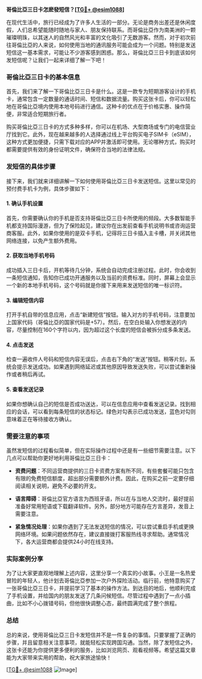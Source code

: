 **哥倫比亞三日卡怎麽發短信？[[TG💪+ @esim1088](https://t.me/s/esim1088)]**

在现代生活中，旅行已经成为了许多人生活的一部分。无论是商务出差还是休闲度假，人们总希望能随时随地与家人、朋友保持联系。而哥倫比亞作为南美洲的一颗璀璨明珠，以其迷人的自然风光和丰富的文化吸引了无数游客。然而，对于初次前往哥倫比亞的人来说，如何使用当地的通讯服务可能会成为一个问题。特别是发送短信这一基本需求，可能让不少游客感到困惑。那么，哥倫比亞三日卡到底该如何发短信呢？让我们一起来详细了解一下吧！

### 哥倫比亞三日卡的基本信息

首先，我们来了解一下哥倫比亞三日卡是什么。这是一款专为短期游客设计的手机卡，通常包含一定数量的通话时间、短信和数据流量。购买这张卡后，你可以轻松地在哥倫比亞境内使用本地号码进行通信。这种卡的优点在于价格实惠、操作简便，非常适合短期旅行者。

购买哥倫比亞三日卡的方式多种多样，你可以在机场、大型商场或专门的电信营业厅找到它。此外，现在越来越多的人选择通过线上平台购买电子SIM卡（eSIM），这种方式更加便捷，只需下载对应的APP并激活即可使用。无论哪种方式，购买时都需要提供有效的身份证明文件，确保符合当地的法律法规。

### 发短信的具体步骤

接下来，我们就来详细讲解一下如何使用哥倫比亞三日卡发送短信。这里以常见的预付费手机卡为例，具体步骤如下：

#### 1. 确认手机设置
首先，你需要确认你的手机是否支持哥倫比亞三日卡所使用的频段。大多数智能手机都支持国际漫游，但为了保险起见，建议你在出发前查看手机说明书或咨询运营商客服。此外，如果你使用的是双卡手机，记得将三日卡插入主卡槽，并关闭其他网络连接，以免产生额外费用。

#### 2. 获取当地手机号码
成功插入三日卡后，开机等待几分钟，系统会自动完成注册过程。此时，你会收到一条短信通知，告知你已成功开通服务以及当前的资费标准。同时，屏幕上会显示一个新的本地手机号码，这个号码就是你接下来用来发送短信的唯一标识符。

#### 3. 编辑短信内容
打开手机自带的信息应用，点击“新建短信”按钮。输入对方的手机号码，注意要加上国家代码（哥倫比亞的国家代码是+57）。然后，在空白处输入你想发送的内容，尽量控制在160个字符以内，因为超过这个长度的短信会被拆分成多条发送。

#### 4. 点击发送
检查一遍收件人号码和短信内容无误后，点击右下角的“发送”按钮。稍等片刻，系统会提示发送成功。如果遇到网络延迟或其他原因导致发送失败，可以尝试重新操作或者稍后再试。

#### 5. 查看发送记录
如果你想确认自己的短信是否成功送达，可以在信息应用中查看发送记录。找到相应的会话，可以看到每条短信的状态标记。绿色对勾表示已成功发送，蓝色对勾则意味着正在等待接收方确认。

### 需要注意的事项

虽然发短信的过程看似简单，但在实际操作过程中还是有一些细节需要注意。以下几点可以帮助你更好地利用哥倫比亞三日卡：

- **资费问题**：不同运营商提供的三日卡资费方案有所不同，有些套餐可能只包含有限的免费短信额度，超出部分需要额外计费。因此，在购买之前一定要仔细阅读相关说明，避免不必要的开支。
  
- **语言障碍**：哥倫比亞官方语言为西班牙语，所以在与当地人交流时，最好提前准备好常用短语或下载翻译软件。另外，部分地方可能存在方言差异，发音上需要注意。

- **紧急情况处理**：如果你遇到了无法发送短信的情况，可以尝试重启手机或更换网络环境。如果问题依然存在，建议直接拨打客服热线寻求帮助。通常情况下，各大运营商都会提供24小时在线支持。

### 实际案例分享

为了让大家更直观地理解上述内容，这里分享一个真实的小故事。小王是一名热爱冒险的年轻人，他计划去哥倫比亞参加一次户外探险活动。临行前，他特意购买了一张哥倫比亞三日卡，并提前学习了基本的操作方法。到达目的地后，他顺利完成了手机设置，并给国内的朋友发送了几条问候短信。尽管过程中遇到了一点小插曲，比如不小心拨错号码，但他很快调整心态，最终圆满完成了整个旅程。

### 总结

总的来说，使用哥倫比亞三日卡发短信并不是一件复杂的事情。只要掌握了正确的步骤，并且留意相关注意事项，就能轻松实现跨国沟通。当然，除了发短信之外，这张卡还能为你提供更多便利的服务，比如浏览网页、观看视频等。希望这篇文章能为大家带来实用的帮助，祝大家旅途愉快！

[[TG💪+ @esim1088](https://t.me/s/esim1088) ![Image](https://i.postimg.cc/4NQfJmqS/Snipaste-2025-05-13-00-14-12.png)]